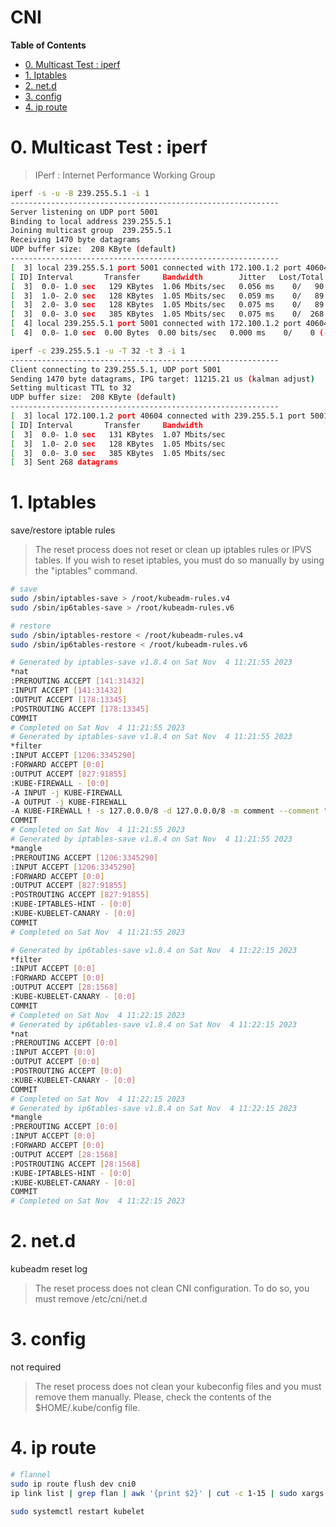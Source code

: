 CNI <!-- omit in toc -->
===

**Table of Contents**
- [0. Multicast Test : iperf](#0-multicast-test--iperf)
- [1. Iptables](#1-iptables)
- [2. net.d](#2-netd)
- [3. config](#3-config)
- [4. ip route](#4-ip-route)

# 0. Multicast Test : iperf
> IPerf : Internet Performance Working Group
```bash
iperf -s -u -B 239.255.5.1 -i 1
------------------------------------------------------------
Server listening on UDP port 5001
Binding to local address 239.255.5.1
Joining multicast group  239.255.5.1
Receiving 1470 byte datagrams
UDP buffer size:  208 KByte (default)
------------------------------------------------------------
[  3] local 239.255.5.1 port 5001 connected with 172.100.1.2 port 40604
[ ID] Interval       Transfer     Bandwidth        Jitter   Lost/Total Datagrams
[  3]  0.0- 1.0 sec   129 KBytes  1.06 Mbits/sec   0.056 ms    0/   90 (0%)
[  3]  1.0- 2.0 sec   128 KBytes  1.05 Mbits/sec   0.059 ms    0/   89 (0%)
[  3]  2.0- 3.0 sec   128 KBytes  1.05 Mbits/sec   0.075 ms    0/   89 (0%)
[  3]  0.0- 3.0 sec   385 KBytes  1.05 Mbits/sec   0.075 ms    0/  268 (0%)
[  4] local 239.255.5.1 port 5001 connected with 172.100.1.2 port 40604
[  4]  0.0- 1.0 sec  0.00 Bytes  0.00 bits/sec   0.000 ms    0/    0 (-nan%)

iperf -c 239.255.5.1 -u -T 32 -t 3 -i 1
------------------------------------------------------------
Client connecting to 239.255.5.1, UDP port 5001
Sending 1470 byte datagrams, IPG target: 11215.21 us (kalman adjust)
Setting multicast TTL to 32
UDP buffer size:  208 KByte (default)
------------------------------------------------------------
[  3] local 172.100.1.2 port 40604 connected with 239.255.5.1 port 5001
[ ID] Interval       Transfer     Bandwidth
[  3]  0.0- 1.0 sec   131 KBytes  1.07 Mbits/sec
[  3]  1.0- 2.0 sec   128 KBytes  1.05 Mbits/sec
[  3]  0.0- 3.0 sec   385 KBytes  1.05 Mbits/sec
[  3] Sent 268 datagrams
```

# 1. Iptables
save/restore iptable rules
> The reset process does not reset or clean up iptables rules or IPVS tables.
If you wish to reset iptables, you must do so manually by using the "iptables" command.
```bash
# save
sudo /sbin/iptables-save > /root/kubeadm-rules.v4
sudo /sbin/ip6tables-save > /root/kubeadm-rules.v6

# restore
sudo /sbin/iptables-restore < /root/kubeadm-rules.v4
sudo /sbin/ip6tables-restore < /root/kubeadm-rules.v6
```

```bash
# Generated by iptables-save v1.8.4 on Sat Nov  4 11:21:55 2023
*nat
:PREROUTING ACCEPT [141:31432]
:INPUT ACCEPT [141:31432]
:OUTPUT ACCEPT [178:13345]
:POSTROUTING ACCEPT [178:13345]
COMMIT
# Completed on Sat Nov  4 11:21:55 2023
# Generated by iptables-save v1.8.4 on Sat Nov  4 11:21:55 2023
*filter
:INPUT ACCEPT [1206:3345290]
:FORWARD ACCEPT [0:0]
:OUTPUT ACCEPT [827:91855]
:KUBE-FIREWALL - [0:0]
-A INPUT -j KUBE-FIREWALL
-A OUTPUT -j KUBE-FIREWALL
-A KUBE-FIREWALL ! -s 127.0.0.0/8 -d 127.0.0.0/8 -m comment --comment "block incoming localnet connections" -m conntrack ! --ctstate RELATED,ESTABLISHED,DNAT -j DROP
COMMIT
# Completed on Sat Nov  4 11:21:55 2023
# Generated by iptables-save v1.8.4 on Sat Nov  4 11:21:55 2023
*mangle
:PREROUTING ACCEPT [1206:3345290]
:INPUT ACCEPT [1206:3345290]
:FORWARD ACCEPT [0:0]
:OUTPUT ACCEPT [827:91855]
:POSTROUTING ACCEPT [827:91855]
:KUBE-IPTABLES-HINT - [0:0]
:KUBE-KUBELET-CANARY - [0:0]
COMMIT
# Completed on Sat Nov  4 11:21:55 2023
```

```bash
# Generated by ip6tables-save v1.8.4 on Sat Nov  4 11:22:15 2023
*filter
:INPUT ACCEPT [0:0]
:FORWARD ACCEPT [0:0]
:OUTPUT ACCEPT [28:1568]
:KUBE-KUBELET-CANARY - [0:0]
COMMIT
# Completed on Sat Nov  4 11:22:15 2023
# Generated by ip6tables-save v1.8.4 on Sat Nov  4 11:22:15 2023
*nat
:PREROUTING ACCEPT [0:0]
:INPUT ACCEPT [0:0]
:OUTPUT ACCEPT [0:0]
:POSTROUTING ACCEPT [0:0]
:KUBE-KUBELET-CANARY - [0:0]
COMMIT
# Completed on Sat Nov  4 11:22:15 2023
# Generated by ip6tables-save v1.8.4 on Sat Nov  4 11:22:15 2023
*mangle
:PREROUTING ACCEPT [0:0]
:INPUT ACCEPT [0:0]
:FORWARD ACCEPT [0:0]
:OUTPUT ACCEPT [28:1568]
:POSTROUTING ACCEPT [28:1568]
:KUBE-IPTABLES-HINT - [0:0]
:KUBE-KUBELET-CANARY - [0:0]
COMMIT
# Completed on Sat Nov  4 11:22:15 2023
```

# 2. net.d
kubeadm reset log
> The reset process does not clean CNI configuration. To do so, you must remove /etc/cni/net.d

# 3. config
not required
> The reset process does not clean your kubeconfig files and you must remove them manually.
Please, check the contents of the $HOME/.kube/config file.

# 4. ip route
```bash
# flannel
sudo ip route flush dev cni0
ip link list | grep flan | awk '{print $2}' | cut -c 1-15 | sudo xargs -I {} ip link delete {}

sudo systemctl restart kubelet
```